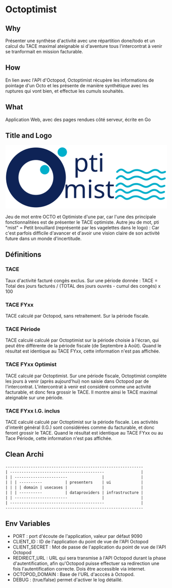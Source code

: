 # Octoptimist

## Why 
Présenter une synthèse d'activité avec une répartition done/todo et un calcul du TACE maximal ateignable si d'aventure tous l'intercontrat à venir se tranformait en mission facturable.

## How
En lien avec l'API d'Octopod, Octoptimist récupère les informations de pointage d'un Octo et les présente de manière synthétique avec les ruptures qui vont bien, et effectue les cumuls souhaités.

## What
Application Web, avec des pages rendues côté serveur, écrite en Go

## Title and Logo
![Logo Octopimist](/static/octoptimist.svg?raw=true "Logo Octopimist")

Jeu de mot entre OCTO et Optimiste d'une par, car l'une des principale fonctionnalitées est de présenter le TACE optimiste.
Autre jeu de mot, pti "mist" = Petit brouillard (représenté par les vagelettes dans le logo) : Car c'est parfois difficile d'avancer et d'avoir une vision claire de son activité future dans un monde d'incertitude.

## Définitions 

### TACE
Taux d'activité facturé congès exclus.
Sur une période donnée : TACE = Total des jours facturés / (TOTAL des jours ouvrés - cumul des congés) x 100 

### TACE FYxx
TACE calculé par Octopod, sans retraitement. Sur la période fiscale.
### TACE Période
TACE calculé calculé par Octoptimist sur la période choisie à l'écran, qui peut être différente de la période fiscale (de Septembre à Août).
Quand le résultat est identique au TACE FYxx, cette information n'est pas affichée.
### TACE FYxx Optimist
TACE calculé par Octoptimist. 
Sur une période fiscale, Octoptimist complète les jours à venir (après aujourd'hui) non saisie dans Octopod par de l'intercontrat.
L'intercontrat à venir est considéré comme une activité facturable, et donc fera grossir le TACE.
Il montre ainsi le TACE maximal ateignable sur une période.
### TACE FYxx I.G. inclus
TACE calculé calculé par Octoptimist sur la période fiscale.
Les activités d'interêt général (I.G.) sont considérées comme du facturable, et donc feront grossir le TACE.
Quand le résultat est identique au TACE FYxx ou au Tace Période, cette information n'est pas affichée.

## Clean Archi
```
------------------------------------------------------------
| -----------------------------------------                |
| | -----------------------               |                |
| | | ----------          | presenters    | ui             |
| | | | domain | usecases |               |                |
| | | ----------          | dataproviders | infrastructure |
| | -----------------------               |                |
| -----------------------------------------                |
------------------------------------------------------------
```

## Env Variables

 * PORT : port d'écoute de l'application, valeur par défaut 9090
 * CLIENT_ID : ID de l'application du point de vue de l'API Octopod
 * CLIENT_SECRET : Mot de passe de l'application du point de vue de l'API Octopod
 * REDIRECT_URL : URL qui sera transmise à l'API Octopod durant la phase d'autentification, afin qu'Octopod puisse effectuer sa redirection une fois l'autentification correcte. Dois être accessible via internet.
 * OCTOPOD_DOMAIN : Base de l'URL d'acccès à Octopod.
 * DEBUG : (true/false) permet d'activer le log détaillé.
